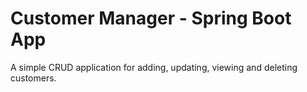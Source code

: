 # Customer Manager - Spring Boot App

A simple CRUD application for adding, updating, viewing and deleting customers.

